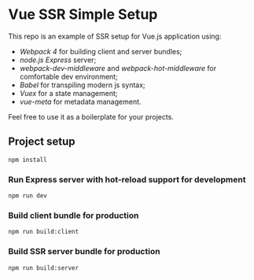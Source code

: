 # Vue SSR Simple Setup

This repo is an example of SSR setup for Vue.js application using:
* _Webpack 4_ for building client and server bundles;
* _node.js Express_ server;
* _webpack-dev-middleware_ and _webpack-hot-middleware_ for comfortable dev environment;
* _Babel_ for transpiling modern js syntax;
* _Vuex_ for a state management;
* _vue-meta_ for metadata management.

Feel free to use it as a boilerplate for your projects.

## Project setup
```
npm install
```

### Run Express server with hot-reload support for development
```
npm run dev
```

### Build client bundle for production
```
npm run build:client
```

### Build SSR server bundle for production
```
npm run build:server
```
